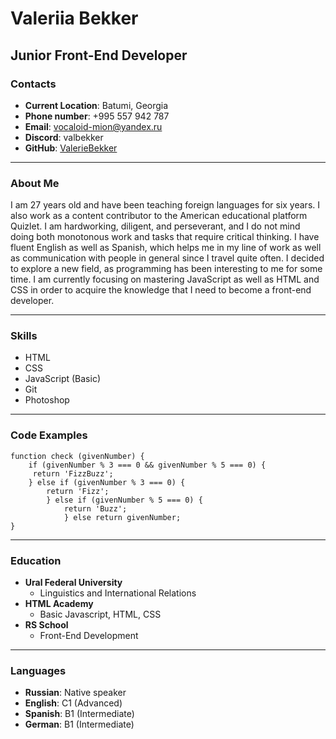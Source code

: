 # Valeriia Bekker

## Junior Front-End Developer

### Contacts
* **Current Location**: Batumi, Georgia
* **Phone number**: +995 557 942 787
* **Email**: vocaloid-mion@yandex.ru
* **Discord**: valbekker
* **GitHub**: [ValerieBekker](https://github.com/ValerieBekker)
****

### About Me
I am 27 years old and have been teaching foreign languages for six years. I also work as a content contributor to the American educational platform Quizlet. I am hardworking, diligent, and perseverant, and I do not mind doing both monotonous work and tasks that require critical thinking. I have fluent English as well as Spanish, which helps me in my line of work as well as communication with people in general since I travel quite often. I decided to explore a new field, as programming has been interesting to me for some time. I am currently focusing on mastering JavaScript as well as HTML and CSS in order to acquire the knowledge that I need to become a front-end developer.
****

### Skills
* HTML
* CSS
* JavaScript (Basic)
* Git
* Photoshop
****

### Code Examples
```
function check (givenNumber) {
    if (givenNumber % 3 === 0 && givenNumber % 5 === 0) {
     return 'FizzBuzz';
    } else if (givenNumber % 3 === 0) {
        return 'Fizz';
        } else if (givenNumber % 5 === 0) {
            return 'Buzz';
            } else return givenNumber;
}
```
****

### Education
* **Ural Federal University** 
    + Linguistics and International Relations
* **HTML Academy**
    + Basic Javascript, HTML, CSS
* **RS School**
    + Front-End Development
****

### Languages
* **Russian**: Native speaker
* **English**: C1 (Advanced)
* **Spanish**: B1 (Intermediate)
* **German**: B1 (Intermediate)